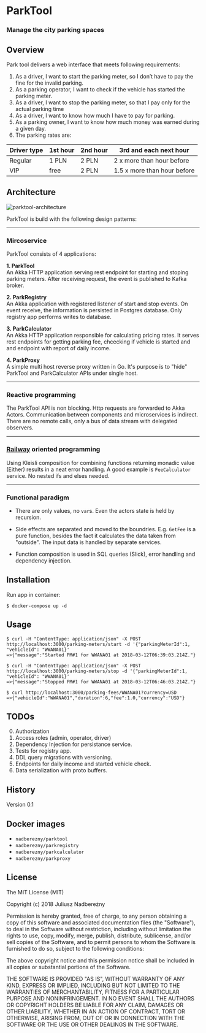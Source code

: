 
# ParkTool
### Manage the city parking spaces

## Overview
Park tool delivers a web interface that meets following requirements:
1. As a driver, I want to start the parking meter, so I don’t have to pay the fine for the invalid
parking.
2. As a parking operator, I want to check if the vehicle has started the parking meter.
3. As a driver, I want to stop the parking meter, so that I pay only for the actual parking time
4. As a driver, I want to know how much I have to pay for parking.
5. As a parking owner, I want to know how much money was earned during a given day.
6. The parking rates are:
  
| Driver type | 1st hour | 2nd hour | 3rd and each next hour      |   
|-------------|----------|----------|-----------------------------|
| Regular     | 1 PLN    | 2 PLN    | 2 x more than hour before   |
| VIP         | free     | 2 PLN    | 1.5 x more than hour before | 

## Architecture
![parktool-architecture](https://www.bikepics.com/pics/2018/03/12/bikepics-2806601-full.jpg)


ParkTool is build with the following design patterns:  
___
### Mircoservice
ParkTool consists of 4 applications:  

**1. ParkTool**  
An Akka HTTP application serving rest endpoint for starting and stoping parking meters. After receiving request, the event is published to Kafka broker.  
 
**2. ParkRegistry**  
An Akka application with registered listener of start and stop events. On event receive, the information is persisted in Postgres database. Only registry app performs writes to database. 

**3. ParkCalculator**  
An Akka HTTP application responsible for calculating pricing rates. It serves rest endpoints for getting parking fee, chcecking if vehicle is started and and endpoint with report of daily income. 

**4. ParkProxy**  
A simple multi host reverse proxy written in Go. It's purpose is to "hide" ParkTool and ParkCalculator APIs under single host.
___
### Reactive programming
The ParkTool API is non blocking. Http requests are forwarded to Akka Actors. Communication between components and microservices is indirect. There are no remote calls, only a bus of data stream with delegated observers.
___
### [Railway](https://fsharpforfunandprofit.com/rop/) oriented programming
Using Kleisli composition for combining functions returning monadic value (Either) results in a neat error handling. A good example is `FeeCalculator` service. No nested ifs and elses needed. 

___
### Functional paradigm
- There are only values, no `var`s. Even the actors state is held by recursion.  
- Side effects are separated and moved to the boundries. E.g. `GetFee` is a pure function, besides the fact it calculates the data taken from "outside". The input data is handled by separate services. 

- Function composition is used in SQL queries (Slick), error handling and dependency injection.

 
## Installation

Run app in container:
```
$ docker-compose up -d
```

## Usage
```
$ curl -H "ContentType: application/json" -X POST http://localhost:3000/parking-meters/start -d '{"parkingMeterId":1, "vehicleId": "WWANA01}'
=>{"message":"Started PM#1 for WWANA01 at 2018-03-12T06:39:03.214Z."}

$ curl -H "ContentType: application/json" -X POST http://localhost:3000/parking-meters/stop -d '{"parkingMeterId":1, "vehicleId": "WWANA01}'
=>{"message":"Stopped PM#1 for WWANA01 at 2018-03-12T06:46:03.214Z."}

$ curl http://localhost:3000/parking-fees/WWANA01?currency=USD
=>{"vehicleId":"WWANA01","duration":6,"fee":1.0,"currency":"USD"}
```
## TODOs
0. Authorization
1. Access roles (admin, operator, driver)
2. Dependency Injection for persistance service.
3. Tests for registry app.
4. DDL query migrations with versioning.
5. Endpoints for daily income and started vehicle check.
6. Data serialization with proto buffers.

## History
Version 0.1

## Docker images
- `nadberezny/parktool`
- `nadberezny/parkregistry`
- `nadberezny/parkcalculator`
- `nadberezny/parkproxy`
 
## License
The MIT License (MIT)

Copyright (c) 2018 Juliusz Nadbereżny

Permission is hereby granted, free of charge, to any person obtaining a copy of this software and associated documentation files (the "Software"), to deal in the Software without restriction, including without limitation the rights to use, copy, modify, merge, publish, distribute, sublicense, and/or sell copies of the Software, and to permit persons to whom the Software is furnished to do so, subject to the following conditions:

The above copyright notice and this permission notice shall be included in all copies or substantial portions of the Software.

THE SOFTWARE IS PROVIDED "AS IS", WITHOUT WARRANTY OF ANY KIND, EXPRESS OR IMPLIED, INCLUDING BUT NOT LIMITED TO THE WARRANTIES OF MERCHANTABILITY, FITNESS FOR A PARTICULAR PURPOSE AND NONINFRINGEMENT. IN NO EVENT SHALL THE AUTHORS OR COPYRIGHT HOLDERS BE LIABLE FOR ANY CLAIM, DAMAGES OR OTHER LIABILITY, WHETHER IN AN ACTION OF CONTRACT, TORT OR OTHERWISE, ARISING FROM, OUT OF OR IN CONNECTION WITH THE SOFTWARE OR THE USE OR OTHER DEALINGS IN THE SOFTWARE.